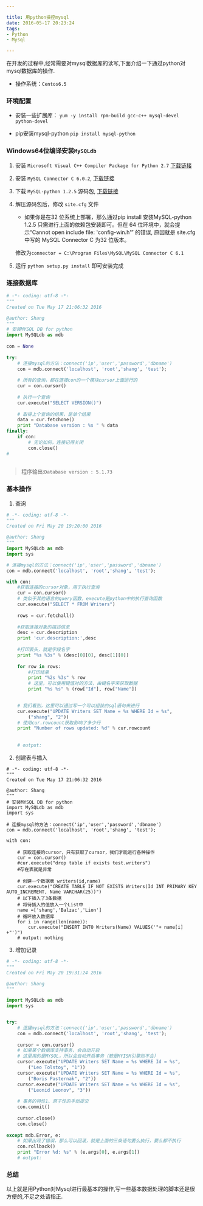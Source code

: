 ```yaml
---

title: 用python操控mysql
date: 2016-05-17 20:23:24
tags:
- Python
- Mysql

---
```

在开发的过程中,经常需要对mysql数据库的读写,下面介绍一下通过python对mysql数据库的操作.

<!--more-->

- 操作系统：`Centos6.5`

### 环境配置

- 安装一些扩展库：
`yum -y install rpm-build gcc-c++ mysql-devel python-devel`

- pip安装mysql-python
`pip install mysql-python`

### Windows64位编译安装`MySQLdb`

1. 安装 `Microsoft Visual C++ Compiler Package for Python 2.7` [下载链接](https://www.microsoft.com/en-us/download/details.aspx?id=44266)

2. 安装 `MySQL Connector C 6.0.2`, [下载链接](https://dev.mysql.com/downloads/connector/c/6.0.html)

3. 下载 `MySQL-python 1.2.5` 源码包, [下载链接](https://pypi.python.org/pypi/MySQL-python/1.2.5)

4. 解压源码包后，修改 `site.cfg` 文件

    - 如果你是在32 位系统上部署，那么通过pip install 安装MySQL-python 1.2.5 只需进行上面的依赖包安装即可。但在 64 位环境中，就会提示“Cannot open include file: 'config-win.h'” 的错误, 原因就是 site.cfg 中写的 MySQL Connector C 为32 位版本。
    
    修改为`connector = C:\Program Files\MySQL\MySQL Connector C 6.1`
      
5. 运行 `python setup.py install` 即可安装完成
    
### 连接数据库
    
```python
# -*- coding: utf-8 -*-
"""
Created on Tue May 17 21:06:32 2016

@author: Shang
"""
# 安装MYSQL DB for python
import MySQLdb as mdb
 
con = None
 
try:
    # 连接mysql的方法：connect('ip','user','password','dbname')
    con = mdb.connect('localhost', 'root','shang', 'test');
 
    # 所有的查询，都在连接con的一个模块cursor上面运行的
    cur = con.cursor()
 
    # 执行一个查询
    cur.execute("SELECT VERSION()")
 
    # 取得上个查询的结果，是单个结果
    data = cur.fetchone()
    print "Database version : %s " % data
finally:
    if con:
        # 无论如何，连接记得关闭
        con.close()
# 
        
```

>   程序输出:`Database version : 5.1.73`

### 基本操作

1. 查询

```python
# -*- coding: utf-8 -*-
"""
Created on Fri May 20 19:20:00 2016

@author: Shang
"""
import MySQLdb as mdb
import sys 

# 连接mysql的方法：connect('ip','user','password','dbname')
con = mdb.connect('localhost', 'root','shang', 'test');

with con:
    #获取连接的cursor对象，用于执行查询
    cur = con.cursor()
    # 类似于其他语言的query函数，execute是python中的执行查询函数
    cur.execute("SELECT * FROM Writers")
 
    rows = cur.fetchall()
 
    #获取连接对象的描述信息
    desc = cur.description
    print 'cur.description:',desc
 
    #打印表头，就是字段名字
    print "%s %3s" % (desc[0][0], desc[1][0])
 
    for row in rows:
        #打印结果
        print "%2s %3s" % row
        # 这里，可以使用键值对的方法，由键名字来获取数据
        print "%s %s" % (row["Id"], row["Name"])

        
    # 我们看到，这里可以通过写一个可以组装的sql语句来进行
    cur.execute("UPDATE Writers SET Name = %s WHERE Id = %s",
        ("shang", "2"))
    # 使用cur.rowcount获取影响了多少行
    print "Number of rows updated: %d" % cur.rowcount
    
    
    # output:
```

2. 创建表与插入

```
# -*- coding: utf-8 -*-
"""
Created on Tue May 17 21:06:32 2016

@author: Shang
"""
# 安装MYSQL DB for python
import MySQLdb as mdb
import sys 

# 连接mysql的方法：connect('ip','user','password','dbname')
con = mdb.connect('localhost', 'root','shang', 'test');
 
with con:
 
    # 获取连接的cursor，只有获取了cursor，我们才能进行各种操作
    cur = con.cursor()
    #cur.execute("drop table if exists test.writers")
    #存在表就是异常
    
    # 创建一个数据表 writers(id,name)
    cur.execute("CREATE TABLE IF NOT EXISTS Writers(Id INT PRIMARY KEY AUTO_INCREMENT, Name VARCHAR(25))")
    # 以下插入了3条数据
    # 将待插入的值放入一个List中
    name =['shang','Balzac','Lion']
    # 循环放入数据库
    for i in range(len(name)):
        cur.execute("INSERT INTO Writers(Name) VALUES('"+ name[i] +"')")
    # output: nothing
```

3. 增加记录

```python
# -*- coding: utf-8 -*-
"""
Created on Fri May 20 19:31:24 2016

@author: Shang
"""

import MySQLdb as mdb
import sys 


try:
    # 连接mysql的方法：connect('ip','user','password','dbname')
    con = mdb.connect('localhost', 'root','shang', 'test');
 
    cursor = con.cursor()
    # 如果某个数据库支持事务，会自动开启
    # 这里用的是MYSQL，所以会自动开启事务（若是MYISM引擎则不会）
    cursor.execute("UPDATE Writers SET Name = %s WHERE Id = %s",
        ("Leo Tolstoy", "1"))
    cursor.execute("UPDATE Writers SET Name = %s WHERE Id = %s",
        ("Boris Pasternak", "2"))
    cursor.execute("UPDATE Writers SET Name = %s WHERE Id = %s",
        ("Leonid Leonov", "3"))   
 
    # 事务的特性1、原子性的手动提交
    con.commit()
 
    cursor.close()
    con.close()
 
except mdb.Error, e:
    # 如果出现了错误，那么可以回滚，就是上面的三条语句要么执行，要么都不执行
    con.rollback()
    print "Error %d: %s" % (e.args[0], e.args[1])
    # output:
```


### 总结
以上就是用Python对Mysql进行最基本的操作,写一些基本数据处理的脚本还是很方便的,不足之处请指正.


    
  

